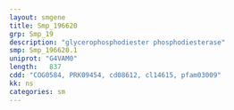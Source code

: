 ```yaml
---
layout: smgene
title: Smp_196620
grp: Smp_19
description: "glycerophosphodiester phosphodiesterase"
smp: Smp_196620.1
uniprot: "G4VAM0"
length:   837
cdd: "COG0584, PRK09454, cd08612, cl14615, pfam03009"
kk: ns
categories: sm
---
```

